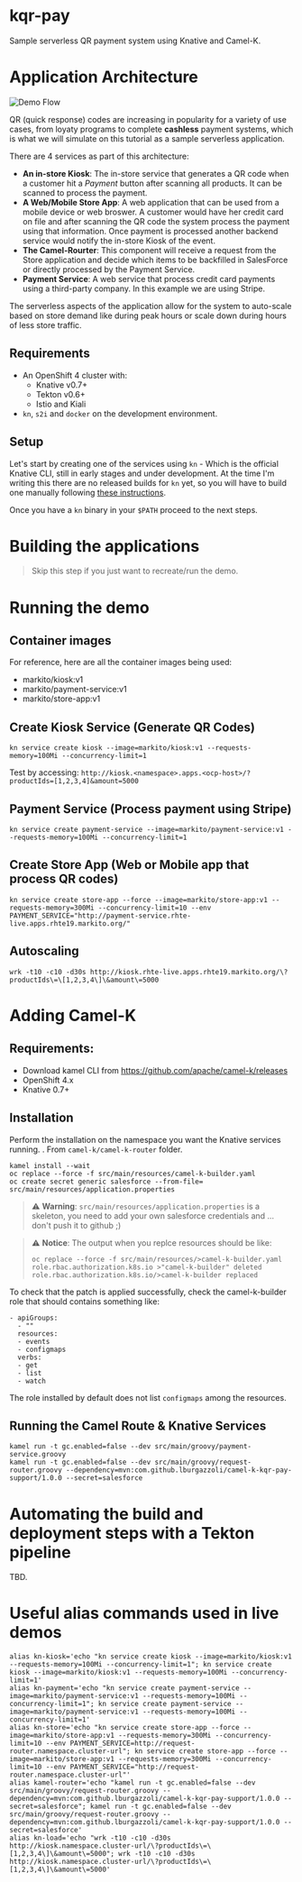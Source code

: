# kqr-pay
Sample serverless QR payment system using Knative and Camel-K.

# Application Architecture

![Demo Flow](img/demo-flow.jpg?raw=true "Demo Flow")

QR (quick response) codes are increasing in popularity for a variety of use cases, from loyaty programs to complete **cashless** payment systems, which is what we will simulate on this tutorial as a sample serverless application.

There are 4 services as part of this architecture:

- **An in-store Kiosk**: The in-store service that generates a QR code when a customer hit a *Payment* button after scanning all products. It can be scanned to process the payment.
- **A Web/Mobile Store App**: A web application that can be used from a mobile device or web broswer. A customer would have her credit card on file and after scanning the QR code the system process the payment using that information. Once payment is processed another backend service would notify the in-store Kiosk of the event. 
- **The Camel-Rourter**: This component will receive a request from the Store application and decide which items to be backfilled in SalesForce or directly processed by the Payment Service.
- **Payment Service**: A web service that process credit card payments using a third-party company.  In this example we are using Stripe.

The serverless aspects of the application allow for the system to auto-scale based on store demand like during peak hours or scale down during hours of less store traffic.

## Requirements

- An OpenShift 4 cluster with:
    - Knative v0.7+ 
    - Tekton v0.6+
    - Istio and Kiali
- `kn`, `s2i` and `docker` on the development environment.

## Setup 
Let's start by creating one of the services using `kn` - Which is the official Knative CLI, still in early stages and under development. At the time I'm writing this there are no released builds for `kn` yet, so you will have to build one manually following [these instructions](https://github.com/knative/client/blob/master/DEVELOPMENT.md#building-knative-client).

Once you have a `kn` binary in your `$PATH` proceed to the next steps. 

# Building the applications 

>Skip this step if you just want to recreate/run the demo.

<!-- >Skip this step if you just want to recreate/run the demo.

## Build Kiosk QR encoder

We are going to use [`s2i`](https://github.com/openshift/source-to-image) tool to build the application and **produce a container without creating a `Dockerfile`**. 

`s2i build qr-encode centos/python-36-centos7 markito/qr-encode:v1`

Push the image to a container registry. For example: `docker push markito/qr-encode:v1` or use the internal container registry in OpenShift. For details on that check this [blog post](https://blog.openshift.com/getting-started-docker-registry/). 

## Build Kiosk QR reader 

Build the application using `docker build`, assuming a user would then need to create a specific `Dockerfile` describing some dependencies for the application.

`docker build qr-decode/ -t markito/qr-decode:v1`

Push the image to a container registry. For example: `docker push markito/qr-decode:v1`

# Deploy the aplications as serverless services in Knative

## Create the kiosk-encoder service:

`kn service create kiosk-encoder --image markito/qr-encode:v1 -n markito`

Hit the endpoint ("kiosk-encoder/encode") to test using curl or a browser. To obtain the URL for the service use `kn service get` and use the value from the domain column. 

## Create the kiosk-decoder service: 

`kn service create kiosk-decoder --image markito/qr-decode:v1 -n markito`

## Bonus: Add some load to the system

In order to show how auto-scale works, you can add some load to the cluster using a tool like `wrk`.  There is a shell script under the `qr-encode` project that can be used to cause some load for 30s.

`wrk -t10 -c10 -d30s  http://kiosk-encoder.markito.apps.openshift.codeready.cloud/encode`

Use the Openshift console to visualize pods coming up and down or monitor the live traffic using Kiali. 

## Bonus: Create the Quarkus version of the kiosk-decoder

Create a new Knative service and deploy a Quarkus based application. If you cloned this repository the source code for this app is under the quarkus folder.

### Build a container for the Quarkus application

To build the Quarkus version of the kiosk application, use the plugin integrated with `Maven` that allows for a streamlined experience to produce containers.  From the `quarkus-kiosk` directory you can execute:

1. Build the application
`./mvnw package -Dnative-image.docker-build=true`

2. Build the container image using the JVM profile
`docker build -f src/main/docker/Dockerfile.jvm -t markito/quarkus-decoder:v1 .`

### Create the quarkus-decoder service

`kn service create quarkus-qrdecoder --image markito/quarkus-decoder:v1 -n markito`

This will create a new Knative service and since we have a single revision available it will receive 100% of the traffic.

Now let's modify something in our application, like the *background color* of the landing page, then build and deploy a new version of the service.

`docker build -f src/main/docker/Dockerfile.jvm -t markito/quarkus-decoder:v2 .`

PS: Note the use of `v2` as part of the tag.

Then create a new revision of the service:

`kn service update quarkus-qrdecoder --image markito/quarkus-decoder:v2 -n markito`

List the revisions available for a given service with `kn revision list`:

```
kn revision list -s quarkus-qrdecoder
NAME                        SERVICE             GENERATION   AGE     CONDITIONS   READY   REASON
quarkus-qrdecoder-dnhlx-3   quarkus-qrdecoder   2            46m     3 OK / 4     True
quarkus-qrdecoder-gwbgs-1   quarkus-qrdecoder   1            6h41m   3 OK / 4     True
```

Now using the name of these revisions let's peform some A/B testing and give them 50% of traffic each.

`kn service update quarkus-qrdecoder --traffic quarkus-qrdecoder-gwbgs-1=50,quarkus-qrdecoder-dnhlx-3=50`

Please note that the revision names might differ on your environment. 

Observe the traffic going to the different versions of the service using Kiali or by accessing the service URL. -->

# Running the demo

## Container images

For reference, here are all the container images being used:

- markito/kiosk:v1
- markito/payment-service:v1
- markito/store-app:v1

## Create Kiosk Service (Generate QR Codes)
```
kn service create kiosk --image=markito/kiosk:v1 --requests-memory=100Mi --concurrency-limit=1
```

Test by accessing: `http://kiosk.<namespace>.apps.<ocp-host>/?productIds=[1,2,3,4]&amount=5000`

## Payment Service (Process payment using Stripe)
```
kn service create payment-service --image=markito/payment-service:v1 --requests-memory=100Mi --concurrency-limit=1
```

## Create Store App  (Web or Mobile app that process QR codes)

```
kn service create store-app --force --image=markito/store-app:v1 --requests-memory=300Mi --concurrency-limit=10 --env PAYMENT_SERVICE="http://payment-service.rhte-live.apps.rhte19.markito.org/"
```

## Autoscaling 
```
wrk -t10 -c10 -d30s http://kiosk.rhte-live.apps.rhte19.markito.org/\?productIds\=\[1,2,3,4\]\&amount\=5000
```


# Adding Camel-K 

## Requirements: 

- Download kamel CLI from https://github.com/apache/camel-k/releases
- OpenShift 4.x
- Knative 0.7+

## Installation

Perform the installation on the namespace you want the Knative services running. . From `camel-k/camel-k-router` folder.

```
kamel install --wait
oc replace --force -f src/main/resources/camel-k-builder.yaml
oc create secret generic salesforce --from-file= src/main/resources/application.properties
```
> ⚠️ **Warning**:
`src/main/resources/application.properties` is a skeleton, you need to add your own salesforce credentials and ... don't push it to github ;)

> ⚠️ **Notice**:
The output when you replce resources should be like:
>```
>oc replace --force -f src/main/resources/>camel-k-builder.yaml
>role.rbac.authorization.k8s.io >"camel-k-builder" deleted
>role.rbac.authorization.k8s.io/>camel-k-builder replaced
>```

To check that the patch is applied successfully, check the camel-k-builder role that should contains something like:

```
- apiGroups:
  - ""
  resources:
  - events
  - configmaps
  verbs:
  - get
  - list
  - watch
```

The role installed by default does not list `configmaps` among the resources.

## Running the Camel Route & Knative Services

```
kamel run -t gc.enabled=false --dev src/main/groovy/payment-service.groovy
kamel run -t gc.enabled=false --dev src/main/groovy/request-router.groovy --dependency=mvn:com.github.lburgazzoli/camel-k-kqr-pay-support/1.0.0 --secret=salesforce
```


# Automating the build and deployment steps with a Tekton pipeline 

TBD.

# Useful alias commands used in live demos
```
alias kn-kiosk='echo "kn service create kiosk --image=markito/kiosk:v1 --requests-memory=100Mi --concurrency-limit=1"; kn service create kiosk --image=markito/kiosk:v1 --requests-memory=100Mi --concurrency-limit=1'
alias kn-payment='echo "kn service create payment-service --image=markito/payment-service:v1 --requests-memory=100Mi --concurrency-limit=1"; kn service create payment-service --image=markito/payment-service:v1 --requests-memory=100Mi --concurrency-limit=1'
alias kn-store='echo "kn service create store-app --force --image=markito/store-app:v1 --requests-memory=300Mi --concurrency-limit=10 --env PAYMENT_SERVICE=http://request-router.namespace.cluster-url"; kn service create store-app --force --image=markito/store-app:v1 --requests-memory=300Mi --concurrency-limit=10 --env PAYMENT_SERVICE="http://request-router.namespace.cluster-url"'
alias kamel-router='echo "kamel run -t gc.enabled=false --dev src/main/groovy/request-router.groovy --dependency=mvn:com.github.lburgazzoli/camel-k-kqr-pay-support/1.0.0 --secret=salesforce"; kamel run -t gc.enabled=false --dev src/main/groovy/request-router.groovy --dependency=mvn:com.github.lburgazzoli/camel-k-kqr-pay-support/1.0.0 --secret=salesforce'
alias kn-load='echo "wrk -t10 -c10 -d30s http://kiosk.namespace.cluster-url/\?productIds\=\[1,2,3,4\]\&amount\=5000"; wrk -t10 -c10 -d30s http://kiosk.namespace.cluster-url/\?productIds\=\[1,2,3,4\]\&amount\=5000'
```
